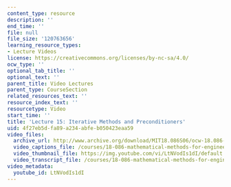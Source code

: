 ```yaml
---
content_type: resource
description: ''
end_time: ''
file: null
file_size: '120763656'
learning_resource_types:
- Lecture Videos
license: https://creativecommons.org/licenses/by-nc-sa/4.0/
ocw_type: ''
optional_tab_title: ''
optional_text: ''
parent_title: Video Lectures
parent_type: CourseSection
related_resources_text: ''
resource_index_text: ''
resourcetype: Video
start_time: ''
title: 'Lecture 15: Iterative Methods and Preconditioners'
uid: 4f27eb5d-fa89-a234-abfe-b050423eaa59
video_files:
  archive_url: http://www.archive.org/download/MIT18.086S06/ocw-18.086-13mar2006-220k.mp4
  video_captions_file: /courses/18-086-mathematical-methods-for-engineers-ii-spring-2006/f48711ff4221522c85497e19b03c6eb4_LtNVodIs1dI.vtt
  video_thumbnail_file: https://img.youtube.com/vi/LtNVodIs1dI/default.jpg
  video_transcript_file: /courses/18-086-mathematical-methods-for-engineers-ii-spring-2006/973af184dc1aee39b92641feec21b923_LtNVodIs1dI.pdf
video_metadata:
  youtube_id: LtNVodIs1dI
---
```

